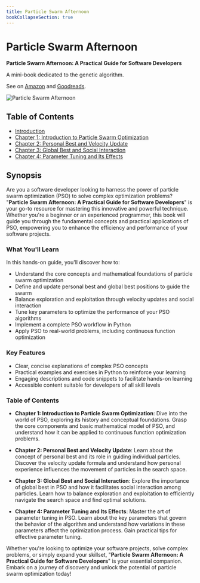 ```yaml
---
title: Particle Swarm Afternoon
bookCollapseSection: true
---
```


# Particle Swarm Afternoon

**Particle Swarm Afternoon: A Practical Guide for Software Developers**

A mini-book dedicated to the genetic algorithm.

See on [Amazon](https://amzn.to/3U2Xkmk) and [Goodreads](https://www.goodreads.com/book/show/212008109-particle-swarm-afternoon).

![Particle Swarm Afternoon](/book_pso_cover.png)

## Table of Contents

* [Introduction](chapter00.md)
* [Chapter 1: Introduction to Particle Swarm Optimization](chapter01.md)
* [Chapter 2: Personal Best and Velocity Update](chapter02.md)
* [Chapter 3: Global Best and Social Interaction](chapter03.md)
* [Chapter 4: Parameter Tuning and Its Effects](chapter04.md)

## Synopsis

Are you a software developer looking to harness the power of particle swarm optimization (PSO) to solve complex optimization problems? "**Particle Swarm Afternoon: A Practical Guide for Software Developers**" is your go-to resource for mastering this innovative and powerful technique. Whether you're a beginner or an experienced programmer, this book will guide you through the fundamental concepts and practical applications of PSO, empowering you to enhance the efficiency and performance of your software projects.

### What You'll Learn

In this hands-on guide, you'll discover how to:

- Understand the core concepts and mathematical foundations of particle swarm optimization
- Define and update personal best and global best positions to guide the swarm
- Balance exploration and exploitation through velocity updates and social interaction
- Tune key parameters to optimize the performance of your PSO algorithms
- Implement a complete PSO workflow in Python
- Apply PSO to real-world problems, including continuous function optimization

### Key Features

- Clear, concise explanations of complex PSO concepts
- Practical examples and exercises in Python to reinforce your learning
- Engaging descriptions and code snippets to facilitate hands-on learning
- Accessible content suitable for developers of all skill levels

### Table of Contents

- **Chapter 1: Introduction to Particle Swarm Optimization**: Dive into the world of PSO, exploring its history and conceptual foundations. Grasp the core components and basic mathematical model of PSO, and understand how it can be applied to continuous function optimization problems.

- **Chapter 2: Personal Best and Velocity Update**: Learn about the concept of personal best and its role in guiding individual particles. Discover the velocity update formula and understand how personal experience influences the movement of particles in the search space.

- **Chapter 3: Global Best and Social Interaction**: Explore the importance of global best in PSO and how it facilitates social interaction among particles. Learn how to balance exploration and exploitation to efficiently navigate the search space and find optimal solutions.

- **Chapter 4: Parameter Tuning and Its Effects**: Master the art of parameter tuning in PSO. Learn about the key parameters that govern the behavior of the algorithm and understand how variations in these parameters affect the optimization process. Gain practical tips for effective parameter tuning.

Whether you're looking to optimize your software projects, solve complex problems, or simply expand your skillset, "**Particle Swarm Afternoon: A Practical Guide for Software Developers**" is your essential companion. Embark on a journey of discovery and unlock the potential of particle swarm optimization today!


